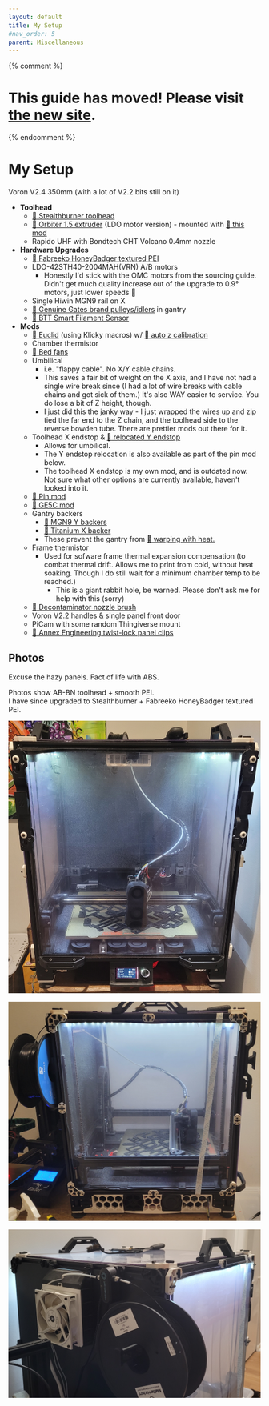 ```yaml
---
layout: default
title: My Setup
#nav_order: 5
parent: Miscellaneous
---
```

{% comment %} 
# This guide has moved! Please visit [the new site](https://andrewellis93.github.io/Print-Tuning-Guide/).
{% endcomment %}
# My Setup

Voron V2.4 350mm (with a lot of V2.2 bits still on it)
- **Toolhead**
    - [:page_facing_up: Stealthburner toolhead](https://github.com/VoronDesign/Voron-Stealthburner)
    - [:page_facing_up: Orbiter 1.5 extruder](https://www.aliexpress.com/item/3256803143364574.html) (LDO motor version) - mounted with [:page_facing_up: this mod](https://www.teamfdm.com/files/file/502-orbiter-15-for-stealthburner/)
    - Rapido UHF with Bondtech CHT Volcano 0.4mm nozzle
- **Hardware Upgrades**
    - [:page_facing_up: Fabreeko HoneyBadger textured PEI](https://www.fabreeko.com/products/honeybadger-v2-4-single-sided-black-pei-textured?variant=42614568452351)
    - LDO-42STH40-2004MAH(VRN) A/B motors
        - Honestly I'd stick with the OMC motors from the sourcing guide. Didn't get much quality increase out of the upgrade to 0.9° motors, just lower speeds :clown_face:
    - Single Hiwin MGN9 rail on X
    - [:page_facing_up: Genuine Gates brand pulleys/idlers](https://www.filastruder.com/search?type=product&q=gates) in gantry
    - [:page_facing_up: BTT Smart Filament Sensor](https://www.amazon.com/BIGTREETECH-Filament-Sensor-Detection-Printer/dp/B07Z7Y5VY9)
- **Mods**
    - [:page_facing_up: Euclid](https://euclidprobe.github.io) (using Klicky macros) w/ [:page_facing_up: auto z calibration](https://github.com/protoloft/klipper_z_calibration)
    - Chamber thermistor
    - [:page_facing_up: Bed fans](https://github.com/VoronDesign/VoronUsers/tree/master/printer_mods/Ellis/Bed_Fans)
    - Umbilical 
        - i.e. "flappy cable". No X/Y cable chains. 
        - This saves a fair bit of weight on the X axis, and I have not had a single wire break since (I had a lot of wire breaks with cable chains and got sick of them.) It's also WAY easier to service. You do lose a bit of Z height, though.
        - I just did this the janky way - I just wrapped the wires up and zip tied the far end to the Z chain, and the toolhead side to the reverse bowden tube. There are prettier mods out there for it.
    - Toolhead X endstop & [:page_facing_up: relocated Y endstop](https://github.com/hartk1213/MISC/tree/main/Voron%20Mods/Voron%202/2.4/Voron2.4_Y_Endstop_Relocation)
        - Allows for umbilical.
        - The Y endstop relocation is also available as part of the pin mod below.
        - The toolhead X endstop is my own mod, and is outdated now. Not sure what other options are currently available, haven't looked into it.
    - [:page_facing_up: Pin mod](https://github.com/VoronDesign/VoronUsers/tree/master/printer_mods/hartk1213/Voron2.4_Trident_Pins_Mod)
    - [:page_facing_up: GE5C mod](https://github.com/hartk1213/MISC/tree/main/Voron%20Mods/Voron%202/2.4/Voron2.4_GE5C)
    - Gantry backers
        - [:page_facing_up: MGN9 Y backers](https://github.com/VoronDesign/VoronUsers/tree/master/printer_mods/bythorsthunder/MGN9_Backers)
        - [:page_facing_up: Titanium X backer](https://www.fabreeko.com/products/v2-4-trident-titanium-extrusion-backers?variant=40722088034502) 
        - These prevent the gantry from [:page_facing_up: warping with heat.](https://github.com/tanaes/whopping_Voron_mods/tree/main/extrusion_backers)
    - Frame thermistor
        - Used for sofware frame thermal expansion compensation (to combat thermal drift. Allows me to print from cold, without heat soaking. Though I do still wait for a minimum chamber temp to be reached.)
            - This is a giant rabbit hole, be warned. Please don't ask me for help with this (sorry)
    - [:page_facing_up: Decontaminator nozzle brush](https://github.com/VoronDesign/VoronUsers/tree/master/orphaned_mods/printer_mods/edwardyeeks/Decontaminator_Purge_Bucket_%26_Nozzle_Scrubber)
    - Voron V2.2 handles & single panel front door
    - PiCam with some random Thingiverse mount
    - [:page_facing_up: Annex Engineering twist-lock panel clips](https://github.com/Annex-Engineering/Other_Printer_Mods/tree/master/All_Printers/Annex_Panel_2020_Clips_and_Hinges)


## Photos
Excuse the hazy panels. Fact of life with ABS.

Photos show AB-BN toolhead + smooth PEI.\
I have since upgraded to Stealthburner + Fabreeko HoneyBadger textured PEI.

![](./images/my_setup/my_setup.jpg)

![](./images/my_setup/my_setup_2.jpg)

![](./images/my_setup/my_setup_3.jpg)

